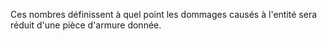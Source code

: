 Ces nombres définissent à quel point les dommages causés à l'entité
sera réduit d'une pièce d'armure donnée.

